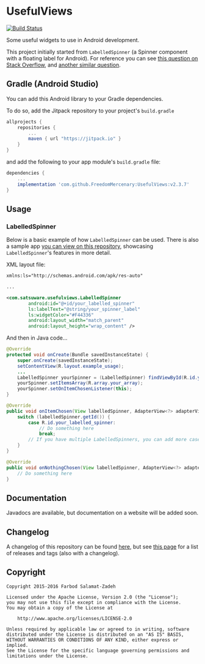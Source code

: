 # UsefulViews

[![Build Status](https://travis-ci.org/FarbodSalamat-Zadeh/UsefulViews.svg?branch=master)](https://travis-ci.org/FarbodSalamat-Zadeh/UsefulViews)

Some useful widgets to use in Android development.

This project initially started from `LabelledSpinner` (a Spinner component with a floating label for Android). For reference you can see [this question on Stack Overflow](http://stackoverflow.com/questions/31625620/floating-label-spinner), and [another similar question](http://stackoverflow.com/questions/31001991/how-to-customize-a-spinner-with-floating-text).

## Gradle (Android Studio)
You can add this Android library to your Gradle dependencies.

To do so, add the Jitpack repository to your project's `build.gradle`

```groovy
allprojects {
    repositories {
        ...
        maven { url "https://jitpack.io" }
    }
}
```

and add the following to your app module's `build.gradle` file:

```groovy
dependencies {
    ...
    implementation 'com.github.FreedomMercenary:UsefulViews:v2.3.7'
}
```

## Usage

### LabelledSpinner

Below is a basic example of how `LabelledSpinner` can be used. There is also a sample app [you can view on this repository](https://github.com/FarbodSalamat-Zadeh/UsefulViews/tree/master/sample), showcasing `LabelledSpinner`'s features in more detail.

XML layout file:
```xml
xmlns:ls="http://schemas.android.com/apk/res-auto"

...

<com.satsuware.usefulviews.LabelledSpinner
        android:id="@+id/your_labelled_spinner"
        ls:labelText="@string/your_spinner_label"
        ls:widgetColor="#F44336"
        android:layout_width="match_parent"
        android:layout_height="wrap_content" />
```

And then in Java code...

```java
@Override
protected void onCreate(Bundle savedInstanceState) {
    super.onCreate(savedInstanceState);
    setContentView(R.layout.example_usage);
    ...
    LabelledSpinner yourSpinner = (LabelledSpinner) findViewById(R.id.your_labelled_spinner);
    yourSpinner.setItemsArray(R.array.your_array);
    yourSpinner.setOnItemChosenListener(this);
}

@Override
public void onItemChosen(View labelledSpinner, AdapterView<?> adapterView, View itemView, int position, long id) {
    switch (labelledSpinner.getId()) {
        case R.id.your_labelled_spinner:
            // Do something here
            break;
        // If you have multiple LabelledSpinners, you can add more cases here
    }
}

@Override
public void onNothingChosen(View labelledSpinner, AdapterView<?> adapterView) {
    // Do something here
}
```

## Documentation

Javadocs are available, but documentation on a website will be added soon.

## Changelog

A changelog of this repository can be found [here](https://github.com/FarbodSalamat-Zadeh/UsefulViews/blob/master/CHANGELOG.md), but see [this page](https://github.com/FarbodSalamat-Zadeh/UsefulViews/releases) for a list of releases and tags (also with a changelog).

## Copyright

```
Copyright 2015-2016 Farbod Salamat-Zadeh

Licensed under the Apache License, Version 2.0 (the "License");
you may not use this file except in compliance with the License.
You may obtain a copy of the License at

    http://www.apache.org/licenses/LICENSE-2.0

Unless required by applicable law or agreed to in writing, software
distributed under the License is distributed on an "AS IS" BASIS,
WITHOUT WARRANTIES OR CONDITIONS OF ANY KIND, either express or implied.
See the License for the specific language governing permissions and
limitations under the License.
```

